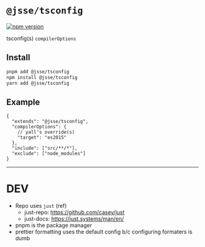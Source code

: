 # `@jsse/tsconfig`

[![npm version](https://badge.fury.io/js/%jsse%tsconfig.svg)](https://badge.fury.io/js/%jsse%tsconfig)

tsconfig(s) `compilerOptions`

## Install

```bash
pnpm add @jsse/tsconfig
npm install @jsse/tsconfig
yarn add @jsse/tsconfig
```

## Example

```jsonc
{
  "extends": "@jsse/tsconfig",
  "compilerOptions": {
    // yall's override(s)
    "target": "es2015"
  },
  "include": ["src/**/*"],
  "exclude": ["node_modules"]
}
```

---

# DEV

- Repo uses `just` (ref)
  - just-repo: https://github.com/casey/just
  - just-docs: https://just.systems/man/en/
- pnpm is the package manager
- prettier formatting uses the default config b/c configuring formaters is dumb
